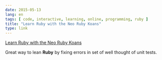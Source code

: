 ```yaml
---
date: 2015-05-13
lang: en
tags: [ code, interactive, learning, online, programming, ruby ]
title: "Learn Ruby with the Neo Ruby Koans"
type: link
---
```


[Learn Ruby with the Neo Ruby Koans](http://rubykoans.com/)

Great way to lean **Ruby** by fixing errors in set of well thought of
unit tests.

